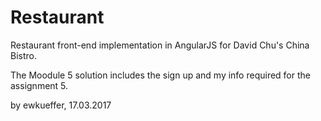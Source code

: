 # Restaurant

Restaurant front-end implementation in AngularJS for David Chu's China Bistro.

The Moodule 5 solution includes the sign up and my info required for the assignment 5.

by ewkueffer, 17.03.2017
